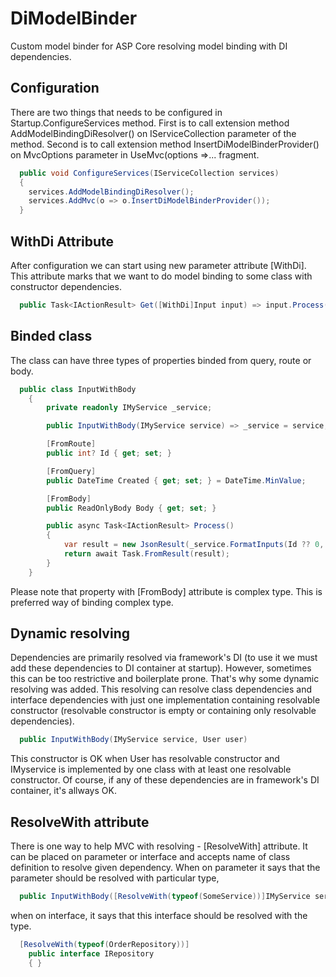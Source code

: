 # DiModelBinder
Custom model binder for ASP Core resolving model binding with DI dependencies.

## Configuration
There are two things that needs to be configured in Startup.ConfigureServices method. First is to call extension method AddModelBindingDiResolver() on IServiceCollection parameter of the method. Second is to call extension method InsertDiModelBinderProvider() on MvcOptions parameter in UseMvc(options =>... fragment.

```csharp
  public void ConfigureServices(IServiceCollection services)
  {
    services.AddModelBindingDiResolver();
    services.AddMvc(o => o.InsertDiModelBinderProvider());
  }
```

## WithDi Attribute
After configuration we can start using new parameter attribute [WithDi]. This attribute marks that we want to do model binding to some class with constructor dependencies.

```csharp
  public Task<IActionResult> Get([WithDi]Input input) => input.Process();
```

## Binded class
The class can have three types of properties binded from query, route or body.

```csharp
  public class InputWithBody
	{
		private readonly IMyService _service;

		public InputWithBody(IMyService service) => _service = service;

		[FromRoute]
		public int? Id { get; set; }

		[FromQuery]
		public DateTime Created { get; set; } = DateTime.MinValue;

		[FromBody]
		public ReadOnlyBody Body { get; set; }

		public async Task<IActionResult> Process()
		{
			var result = new JsonResult(_service.FormatInputs(Id ?? 0, Created, Body.ReadOnly));
			return await Task.FromResult(result);
		}
	}
```
Please note that property with [FromBody] attribute is complex type. This is preferred way of binding complex type.

## Dynamic resolving
Dependencies are primarily resolved via framework's DI (to use it we must add these dependencies to DI container at startup). However, sometimes this can be too restrictive and boilerplate prone. That's why some dynamic resolving was added. This resolving can resolve class dependencies and interface dependencies with just one implementation containing resolvable constructor (resolvable constructor is empty or containing only resolvable dependencies).

```csharp
  public InputWithBody(IMyService service, User user)
```
This constructor is OK when User has resolvable constructor and IMyservice is implemented by one class with at least one resolvable constructor. Of course, if any of these dependencies are in framework's DI container, it's allways OK.

## ResolveWith attribute
There is one way to help MVC with resolving - [ResolveWith] attribute. It can be placed on parameter or interface and accepts name of class definition to resolve given dependency. When on parameter it says that the parameter should be resolved with particular type, 

```csharp
  public InputWithBody([ResolveWith(typeof(SomeService))]IMyService service)
```

when on interface, it says that this interface should be resolved with the type.

```csharp
  [ResolveWith(typeof(OrderRepository))]
	public interface IRepository
	{ }
```
